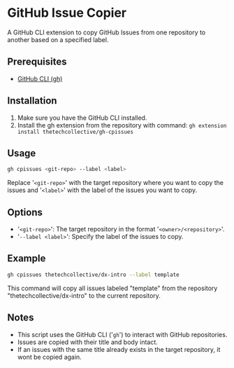 # GitHub Issue Copier
A GitHub CLI extension to copy GitHub Issues from one repository to another based on a specified label.

## Prerequisites 

- [GitHub CLI (gh)](https://cli.github.com/)

## Installation 

1. Make sure you have the GitHub CLI installed. 
2. Install the gh extension from the repository with command: `gh extension install thetechcollective/gh-cpissues`

## Usage

```bash
gh cpissues <git-repo> --label <label>
```

Replace '`<git-repo>`' with the target repository where you want to copy the issues and '`<label>`' with the label of the issues you want to copy.

## Options 
- '`<git-repo>`': The target repository in the format '`<owner>/<repository>`'.
- '`--label <label>`': Specify the label of the issues to copy. 

## Example 

```bash
gh cpissues thetechcollective/dx-intro --label template 
```

This command will copy all issues labeled "template" from the repository "thetechcollective/dx-intro" to the current repository.

## Notes
- This script uses the GitHub CLI ('`gh`') to interact with GitHub repositories.
- Issues are copied with their title and body intact.
- If an issues with the same title already exists in the target repository, it wont be copied again.  